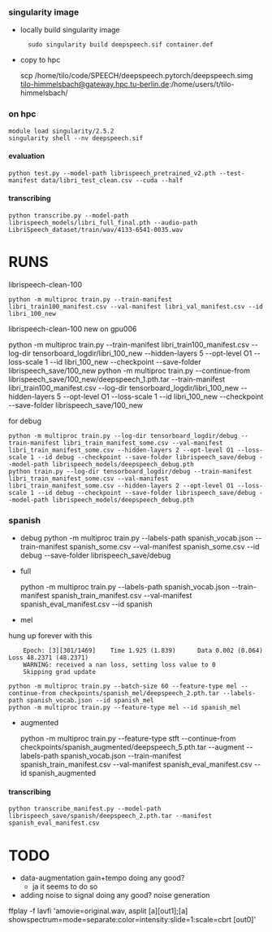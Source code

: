 ### singularity image

* locally build singularity image

        sudo singularity build deepspeech.sif container.def

* copy to hpc

    scp /home/tilo/code/SPEECH/deepspeech.pytorch/deepspeech.simg tilo-himmelsbach@gateway.hpc.tu-berlin.de:/home/users/t/tilo-himmelsbach/

### on hpc
    module load singularity/2.5.2
    singularity shell --nv deepspeech.sif
    
#### evaluation
    python test.py --model-path librispeech_pretrained_v2.pth --test-manifest data/libri_test_clean.csv --cuda --half

#### transcribing 
    python transcribe.py --model-path librispeech_models/libri_full_final.pth --audio-path LibriSpeech_dataset/train/wav/4133-6541-0035.wav
    
# RUNS

librispeech-clean-100

    python -m multiproc train.py --train-manifest libri_train100_manifest.csv --val-manifest libri_val_manifest.csv --id libri_100_new

librispeech-clean-100 new on gpu006

python -m multiproc train.py --train-manifest libri_train100_manifest.csv --log-dir tensorboard_logdir/libri_100_new --hidden-layers 5 --opt-level O1 --loss-scale 1 --id libri_100_new --checkpoint --save-folder librispeech_save/100_new
python -m multiproc train.py --continue-from librispeech_save/100_new/deepspeech_1.pth.tar --train-manifest libri_train100_manifest.csv --log-dir tensorboard_logdir/libri_100_new --hidden-layers 5 --opt-level O1 --loss-scale 1 --id libri_100_new --checkpoint --save-folder librispeech_save/100_new

for debug
    
    python -m multiproc train.py --log-dir tensorboard_logdir/debug --train-manifest libri_train_manifest_some.csv --val-manifest libri_train_manifest_some.csv --hidden-layers 2 --opt-level O1 --loss-scale 1 --id debug --checkpoint --save-folder librispeech_save/debug --model-path librispeech_models/deepspeech_debug.pth
    python train.py --log-dir tensorboard_logdir/debug --train-manifest libri_train_manifest_some.csv --val-manifest libri_train_manifest_some.csv --hidden-layers 2 --opt-level O1 --loss-scale 1 --id debug --checkpoint --save-folder librispeech_save/debug --model-path librispeech_models/deepspeech_debug.pth

### spanish
* debug
    python -m multiproc train.py --labels-path spanish_vocab.json --train-manifest spanish_some.csv --val-manifest spanish_some.csv --id debug --save-folder librispeech_save/debug

* full
 
    python -m multiproc train.py --labels-path spanish_vocab.json --train-manifest spanish_train_manifest.csv --val-manifest spanish_eval_manifest.csv --id spanish
    
* mel

 hung up forever with this 

        Epoch: [3][301/1469]    Time 1.925 (1.839)      Data 0.002 (0.064)      Loss 48.2371 (48.2371)
        WARNING: received a nan loss, setting loss value to 0
        Skipping grad update

    python -m multiproc train.py --batch-size 60 --feature-type mel --continue-from checkpoints/spanish_mel/deepspeech_2.pth.tar --labels-path spanish_vocab.json --id spanish_mel
    python -m multiproc train.py --feature-type mel --id spanish_mel

* augmented

    python -m multiproc train.py --feature-type stft --continue-from checkpoints/spanish_augmented/deepspeech_5.pth.tar --augment --labels-path spanish_vocab.json --train-manifest spanish_train_manifest.csv --val-manifest spanish_eval_manifest.csv --id spanish_augmented

#### transcribing
    
    python transcribe_manifest.py --model-path librispeech_save/spanish/deepspeech_2.pth.tar --manifest spanish_eval_manifest.csv

# TODO
* data-augmentation gain+tempo doing any good?
    * ja it seems to do so
* adding noise to signal doing any good? noise generation


ffplay -f lavfi 'amovie=original.wav, asplit [a][out1];[a] showspectrum=mode=separate:color=intensity:slide=1:scale=cbrt [out0]'